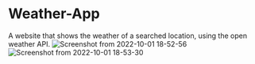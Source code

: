 # Weather-App
A website that shows the weather of a searched location, using the open weather API.
![Screenshot from 2022-10-01 18-52-56](https://user-images.githubusercontent.com/93251536/193417590-1e45b758-d727-4a3d-959c-7ce354791738.png)
![Screenshot from 2022-10-01 18-53-30](https://user-images.githubusercontent.com/93251536/193417600-ce1da554-7f35-4240-bbcf-e14d1b0cd015.png)

